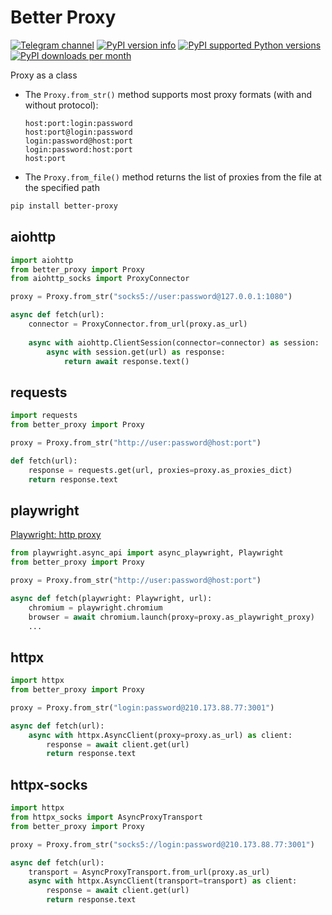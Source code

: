 # Better Proxy
[![Telegram channel](https://img.shields.io/endpoint?color=neon&url=https://tg.sumanjay.workers.dev/cum_insider)](https://t.me/cum_insider)
[![PyPI version info](https://img.shields.io/pypi/v/better-proxy.svg)](https://pypi.python.org/pypi/better-proxy)
[![PyPI supported Python versions](https://img.shields.io/pypi/pyversions/better-proxy.svg)](https://pypi.python.org/pypi/better-proxy)
[![PyPI downloads per month](https://img.shields.io/pypi/dm/better-proxy.svg)](https://pypi.python.org/pypi/better-proxy)

Proxy as a class

- The `Proxy.from_str()` method supports most proxy formats (with and without protocol):
    ```
    host:port:login:password
    host:port@login:password
    login:password@host:port
    login:password:host:port
    host:port
    ```
- The `Proxy.from_file()` method returns the list of proxies from the file at the specified path


```bash
pip install better-proxy
```

## aiohttp
```python
import aiohttp
from better_proxy import Proxy
from aiohttp_socks import ProxyConnector

proxy = Proxy.from_str("socks5://user:password@127.0.0.1:1080")

async def fetch(url):
    connector = ProxyConnector.from_url(proxy.as_url)
    
    async with aiohttp.ClientSession(connector=connector) as session:
        async with session.get(url) as response:
            return await response.text()
```

## requests
```python
import requests
from better_proxy import Proxy

proxy = Proxy.from_str("http://user:password@host:port")    

def fetch(url):
    response = requests.get(url, proxies=proxy.as_proxies_dict)    
    return response.text
```

## playwright
[Playwright: http proxy](https://playwright.dev/python/docs/network#http-proxy)

```python
from playwright.async_api import async_playwright, Playwright
from better_proxy import Proxy

proxy = Proxy.from_str("http://user:password@host:port")

async def fetch(playwright: Playwright, url):
    chromium = playwright.chromium
    browser = await chromium.launch(proxy=proxy.as_playwright_proxy)
    ...
```

## httpx
```python
import httpx
from better_proxy import Proxy

proxy = Proxy.from_str("login:password@210.173.88.77:3001")

async def fetch(url):
    async with httpx.AsyncClient(proxy=proxy.as_url) as client:
        response = await client.get(url)
        return response.text
```

## httpx-socks
```python
import httpx
from httpx_socks import AsyncProxyTransport
from better_proxy import Proxy

proxy = Proxy.from_str("socks5://login:password@210.173.88.77:3001")

async def fetch(url):
    transport = AsyncProxyTransport.from_url(proxy.as_url)
    async with httpx.AsyncClient(transport=transport) as client:
        response = await client.get(url)
        return response.text
```
